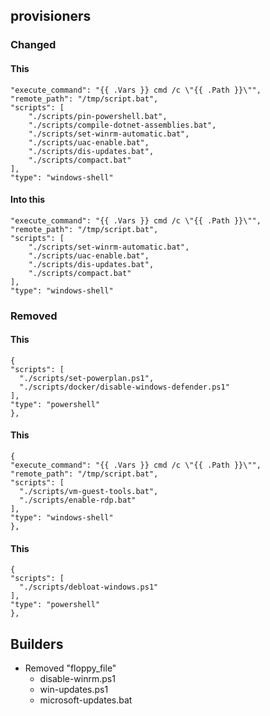 ## provisioners
### Changed
#### This
```
"execute_command": "{{ .Vars }} cmd /c \"{{ .Path }}\"",
"remote_path": "/tmp/script.bat",
"scripts": [
	"./scripts/pin-powershell.bat",
	"./scripts/compile-dotnet-assemblies.bat",
	"./scripts/set-winrm-automatic.bat",
	"./scripts/uac-enable.bat",
	"./scripts/dis-updates.bat",
	"./scripts/compact.bat"
],
"type": "windows-shell"
```
	
#### Into this
```
"execute_command": "{{ .Vars }} cmd /c \"{{ .Path }}\"",
"remote_path": "/tmp/script.bat",
"scripts": [
	"./scripts/set-winrm-automatic.bat",
	"./scripts/uac-enable.bat",
	"./scripts/dis-updates.bat",
	"./scripts/compact.bat"
],
"type": "windows-shell"

```

### Removed
#### This
```
{
"scripts": [
  "./scripts/set-powerplan.ps1",
  "./scripts/docker/disable-windows-defender.ps1"
],
"type": "powershell"
},
```
#### This
```
{
"execute_command": "{{ .Vars }} cmd /c \"{{ .Path }}\"",
"remote_path": "/tmp/script.bat",
"scripts": [
  "./scripts/vm-guest-tools.bat",
  "./scripts/enable-rdp.bat"
],
"type": "windows-shell"
},
```
#### This
```
{
"scripts": [
  "./scripts/debloat-windows.ps1"
],
"type": "powershell"
},
```

## Builders
- Removed "floppy_file"
  - disable-winrm.ps1
  - win-updates.ps1
  - microsoft-updates.bat
